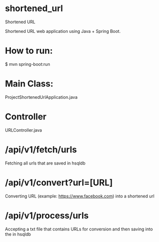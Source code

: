 # shortened_url
Shortened URL

Shortened URL web application using Java + Spring Boot.

# How to run:

$ mvn spring-boot:run

# Main Class:

ProjectShortenedUrlApplication.java

# Controller

URLController.java

# /api/v1/fetch/urls

Fetching all urls that are saved in hsqldb

# /api/v1/convert?url=[URL]

Converting URL (example: https://www.facebook.com) into a shortened url

# /api/v1/process/urls

Accepting a txt file that contains URLs for conversion and then saving into the in hsqldb
